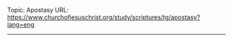 Topic: Apostasy
URL: https://www.churchofjesuschrist.org/study/scriptures/tg/apostasy?lang=eng

---

